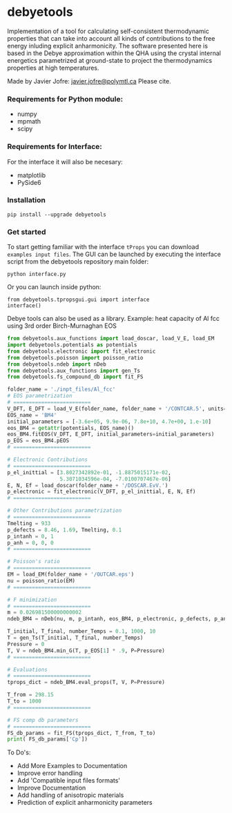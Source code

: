 # debyetools

Implementation of a tool for calculating self-consistent thermodynamic properties that can take into account all kinds of contributions to the free energy inluding explicit anharmonicity. The software presented here is based in the Debye approximation within the QHA using the crystal internal energetics parametrized at ground-state to project the thermodynamics properties at high temperatures. 

Made by Javier Jofre: javier.jofre@polymtl.ca
Please cite.

### Requirements for Python module:
- numpy
- mpmath
- scipy

### Requirements for Interface:
For the interface it will also be necesary:
- matplotlib
- PySide6

### Installation
```
pip install --upgrade debyetools
```

### Get started

To start getting familiar with the interface `tProps` you can download `examples input files`.
The GUI can be launched by executing the interface script from the debyetools repository main folder:

```
python interface.py
```

Or you can launch  inside python:
```
from debyetools.tpropsgui.gui import interface
interface()
```

Debye tools can also be used as a library. Example: heat capacity of Al fcc using 3rd order Birch-Murnaghan EOS

```Python
from debyetools.aux_functions import load_doscar, load_V_E, load_EM
import debyetools.potentials as potentials
from debyetools.electronic import fit_electronic    
from debyetools.poisson import poisson_ratio
from debyetools.ndeb import nDeb
from debyetools.aux_functions import gen_Ts
from debyetools.fs_compound_db import fit_FS

folder_name = './inpt_files/Al_fcc'
# EOS parametrization
# =========================
V_DFT, E_DFT = load_V_E(folder_name, folder_name + '/CONTCAR.5', units='J/mol')
EOS_name = 'BM4'
initial_parameters = [-3.6e+05, 9.9e-06, 7.8e+10, 4.7e+00, 1.e-10]
eos_BM4 = getattr(potentials, EOS_name)()
eos_BM4.fitEOS(V_DFT, E_DFT, initial_parameters=initial_parameters)
p_EOS = eos_BM4.pEOS
# =========================

# Electronic Contributions
# =========================
p_el_inittial = [3.8027342892e-01, -1.8875015171e-02,
                 5.3071034596e-04, -7.0100707467e-06]
E, N, Ef = load_doscar(folder_name + '/DOSCAR.EvV.')
p_electronic = fit_electronic(V_DFT, p_el_inittial, E, N, Ef)
# =========================

# Other Contributions parametrization
# =========================
Tmelting = 933
p_defects = 8.46, 1.69, Tmelting, 0.1
p_intanh = 0, 1
p_anh = 0, 0, 0
# =========================

# Poisson's ratio
# =========================
EM = load_EM(folder_name + '/OUTCAR.eps')
nu = poisson_ratio(EM)
# =========================

# F minimization
# =========================
m = 0.026981500000000002
ndeb_BM4 = nDeb(nu, m, p_intanh, eos_BM4, p_electronic, p_defects, p_anh, mode='jjsl')

T_initial, T_final, number_Temps = 0.1, 1000, 10
T = gen_Ts(T_initial, T_final, number_Temps)
Pressure = 0
T, V = ndeb_BM4.min_G(T, p_EOS[1] * .9, P=Pressure)
# =========================

# Evaluations
# =========================
tprops_dict = ndeb_BM4.eval_props(T, V, P=Pressure)

T_from = 298.15
T_to = 1000
# =========================

# FS comp db parameters
# =========================
FS_db_params = fit_FS(tprops_dict, T_from, T_to)
print( FS_db_params['Cp'])
```

To Do's:

- Add More Examples to Documentation
- Improve error handling
- Add 'Compatible input files formats'
- Improve Documentation
- Add handling of anisotropic materials
- Prediction of explicit anharmonicity parameters
